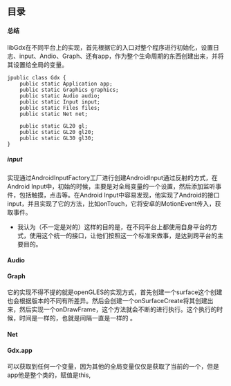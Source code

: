 ## 目录

[]()

#### 总结

libGdx在不同平台上的实现，首先根据它的入口对整个程序进行初始化，设置日志、input、Andio、Graph、还有app，作为整个生命周期的东西创建出来，并将其设置给全局的变量。

```
jpublic class Gdx {
	public static Application app;
	public static Graphics graphics;
	public static Audio audio;
	public static Input input;
	public static Files files;
	public static Net net;

	public static GL20 gl;
	public static GL20 gl20;
	public static GL30 gl30;
}
```

##### input

实现通过AndroidInputFactory工厂进行创建AndroidInput通过反射的方式，在Android Input中，初始的时候，主要是对全局变量的一个设置，然后添加监听事件，包括触摸，点击等。在Android Input中容易发现，他实现了Android的接口input，并且实现了它的方法，比如onTouch，它将安卓的MotionEvent传入，获取事件。

- 我认为（不一定是对的）这样的目的是，在不同平台上都使用自身平台的方式，使用这个统一的接口，让他们按照这一个标准来做事，是达到跨平台的主要目的。

#### Audio

#### Graph

​	它的实现不得不提的就是openGLES的实现方式，首先创建一个surface这个创建也会根据版本的不同有所差异。然后会创建一个onSurfaceCreate将其创建出来，然后实现一个onDrawFrame，这个方法就会不断的进行执行。这个执行的时候，时间是一样的，也就是间隔一直是一样的 。

####  Net

#### Gdx.app

可以获取到任何一个变量，因为其他的全局变量仅仅是获取了当前的一个，但是app他是整个类的，赋值是this,

